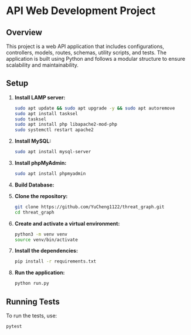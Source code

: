 # **API Web Development Project**


## **Overview**


This project is a web API application that includes configurations, controllers, models, routes, schemas, utility scripts, and tests. The application is built using Python and follows a modular structure to ensure scalability and maintainability.

## **Setup**


1. **Install LAMP server:**
    
    ```bash
    sudo apt update && sudo apt upgrade -y && sudo apt autoremove
    sudo apt install tasksel
    sudo tasksel
    sudo apt install php libapache2-mod-php
    sudo systemctl restart apache2
    ```
    
2. **Install MySQL:**
    
    ```bash
    sudo apt install mysql-server
    ```
    
3. **Install phpMyAdmin:**
    
    ```bash
    sudo apt install phpmyadmin
    ```
    
4. **Build Database:**

    
5. **Clone the repository:**
    
    ```bash
    git clone https://github.com/YuCheng1122/threat_graph.git
    cd threat_graph
    ```
    
6. **Create and activate a virtual environment:**
    
    ```bash
    python3 -m venv venv
    source venv/bin/activate
    ```
    
7. **Install the dependencies:**
    
    ```bash
    pip install -r requirements.txt
    ```
    
8. **Run the application:**
    
    ```bash
    python run.py
    ```

## **Running Tests**


To run the tests, use:

```bash
pytest
